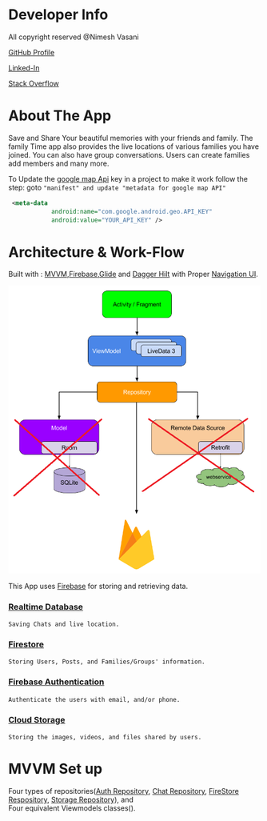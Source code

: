 # Developer Info

All copyright reserved @Nimesh Vasani 

[GitHub Profile](https://github.com/NimeshVasani)

[Linked-In](https://www.linkedin.com/in/nimesh-vasani-99b642154/)

[Stack Overflow](https://stackoverflow.com/users/16579306/nimesh-vasani)

# About The App

Save and Share Your beautiful memories with your friends and family. 
The family Time app also provides the live locations of various families you have joined. 
You can also have group conversations.
Users can create families add members and many more.

To Update the [google map Api](https://console.cloud.google.com) key in a project to make it work follow the step: goto `"manifest" and update "metadata for google map API"`

```xml
 <meta-data
            android:name="com.google.android.geo.API_KEY"
            android:value="YOUR_API_KEY" />
```

# Architecture & Work-Flow

Built with  : [MVVM](https://developer.android.com/topic/libraries/architecture/viewmodel?gclid=CjwKCAjw5dqgBhBNEiwA7PryaEGGNXBuF_269i5vAml9SedixRgYXYfktdB8NOZm__qJWmdN6hpUahoC2IQQAvD_BwE&gclsrc=aw.ds#kotlin_1),[Firebase](https://www.googleadservices.com/pagead/aclk?sa=L&ai=DChcSEwjs792eoPGAAxUCyuMHHTFICUUYABAAGgJ5bQ&gclid=Cj0KCQjwuZGnBhD1ARIsACxbAVifgQbodRIrGKmnYRV5z2H7BCu_BXw827Mi6aKyG5EtHXLPD_BfbyQaAj7BEALw_wcB&ohost=www.google.com&cid=CAESbOD2Ut8Gm6K5BgGftp-5gsV4VHfQXaWHFzYLMlT_gBLgfgPD0lGquSYM4462U84K50A4xUaN16_lkPVVIiMdOxrGDb7069PCsffqXI6HRs558AwEYQSe-dlhhhPn0TKyEV5EVZgXgJZo8rtSsw&sig=AOD64_3SaxRglRR1CiXsTs1DZsPZV-kqyA&q&adurl&ved=2ahUKEwjK5dWeoPGAAxXJj4kEHeD-COUQ0Qx6BAgNEAE&nis=8),[Glide](https://github.com/bumptech/glide) and [Dagger Hilt](https://developer.android.com/training/dependency-injection/hilt-android) with Proper [Navigation UI](https://developer.android.com/guide/navigation/navigation-getting-started).

![alt text](https://github.com/NimeshVasani/Family-Time/blob/890ce652ceaa2f2a87a0b8b5ea9d8f9b4be18a06/snaposhots/mvvm_firebase.png)

This App uses [Firebase](https://firebase.google.com) for storing and retrieving data. 
### [Realtime Database](https://firebase.google.com/docs/database)
    Saving Chats and live location.
### [Firestore](https://firebase.google.com/docs/firestore) 
    Storing Users, Posts, and Families/Groups' information.
### [Firebase Authentication](https://firebase.google.com/docs/auth) 
    Authenticate the users with email, and/or phone.
### [Cloud Storage](https://firebase.google.com/docs/storage) 
    Storing the images, videos, and files shared by users.

# MVVM Set up
  Four types of repositories([Auth Repository](app/src/main/java/com/example/familytime/repositories/auth/AuthRepository.kt), [Chat Repository](app/src/main/java/com/example/familytime/repositories/chats/ChatsRepository.kt), [FireStore Respository](app/src/main/java/com/example/familytime/repositories/firestore/FireStoreRepository.kt), [Storage Repository](app/src/main/java/com/example/familytime/repositories/storage/StorageRepository.kt)), and  
  Four equivalent Viewmodels classes().
  
    
    
